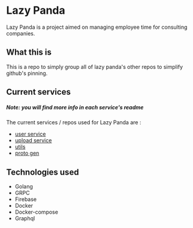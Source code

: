 # Lazy Panda
Lazy Panda is a project aimed on managing employee time for consulting companies.

## What this is
This is a repo to simply group all of lazy panda's other repos to simplify github's pinning.
## Current services
##### **Note: you will find more info in each service's readme**
The current services / repos used for Lazy Panda are :
- [user service](https://github.com/omaressameldin/lazy-panda-user-service/)
- [upload service](https://github.com/omaressameldin/lazy-panda-upload-service/)
- [utils](https://github.com/omaressameldin/lazy-panda-utils/)
- [proto gen](https://github.com/omaressameldin/proto-gen/)

## Technologies used
- Golang
- GRPC
- Firebase
- Docker
- Docker-compose
- Graphql